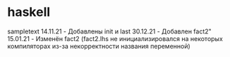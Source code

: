 # haskell
sampletext
14.11.21 - Добавлены init и last
30.12.21 - Добавлен fact2"
15.01.21 - Изменён fact2 (fact2.lhs не инициализировался на некоторых компиляторах из-за некорректности названия переменной)
